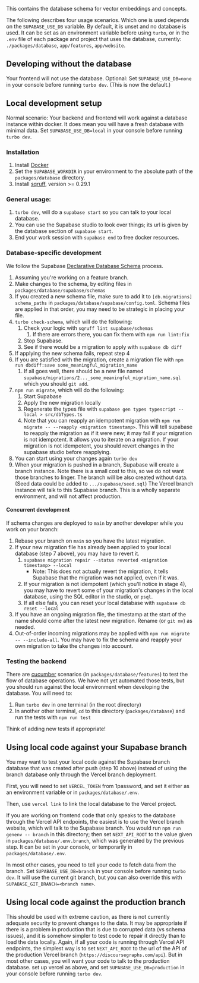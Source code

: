 This contains the database schema for vector embeddings and concepts.

The following describes four usage scenarios.
Which one is used depends on the `SUPABASE_USE_DB` variable.
By default, it is unset and no database is used.
It can be set as an environment variable before using `turbo`, or in the `.env` file of each
package and project that uses the database, currently: `./packages/database`, `app/features`, `app/website`.

## Developing without the database

Your frontend will not use the database.
Optional: Set `SUPABASE_USE_DB=none` in your console before running `turbo dev`. (This is now the default.)

## Local development setup

Normal scenario: Your backend and frontend will work against a database instance within docker.
It does mean you will have a fresh database with minimal data.
Set `SUPABASE_USE_DB=local` in your console before running `turbo dev`.

### Installation

1. Install [Docker](https://www.docker.com)
2. Set the `SUPABASE_WORKDIR` in your environment to the absolute path of the `packages/database` directory.
3. Install [sqruff](https://github.com/quarylabs/sqruff), version >= 0.29.1

### General usage:

1. `turbo dev`, will do a `supabase start` so you can talk to your local database.
2. You can use the Supabase studio to look over things; its url is given by the database section of `supabase start`.
3. End your work session with `supabase end` to free docker resources.

### Database-specific development

We follow the Supabase [Declarative Database Schema](https://supabase.com/docs/guides/local-development/declarative-database-schemas) process.

1. Assuming you're working on a feature branch.
2. Make changes to the schema, by editing files in `packages/database/supabase/schemas`
3. If you created a new schema file, make sure to add it to `[db.migrations] schema_paths` in `packages/database/supabase/config.toml`. Schema files are applied in that order, you may need to be strategic in placing your file.
4. `turbo check-schema`, which will do the following:
    1. Check your logic with `sqruff lint supabase/schemas`
        1. If there are errors there, you can fix them with `npm run lint:fix`
    2. Stop Supabase.
    3. See if there would be a migration to apply with `supabase db diff`
5. If applying the new schema fails, repeat step 4
6. If you are satisfied with the migration, create a migration file with `npm run dbdiff:save some_meaningful_migration_name`
    1. If all goes well, there should be a new file named `supabase/migrations/2..._some_meaningful_migration_name.sql` which you should `git add`.
7. `npm run migrate`, which will do the following:
    1. Start Supabase
    2. Apply the new migration locally
    3. Regenerate the types file with `supabase gen types typescript --local > src/dbTypes.ts`
    4. Note that you can reapply an idempotent migration with `npm run migrate -- --reapply <migration timestamp>`. This will tell supabase to reapply the migration as if it were new; it may fail if your migration is not idempotent. It allows you to iterate on a migration. If your migration is not idempotent, you should revert changes in the supabase studio before reapplying.
8. You can start using your changes again `turbo dev`
9. When your migration is pushed in a branch, Supabase will create a branch instance. Note there is a small cost to this, so we do not want those branches to linger.
    The branch will be also created without data. (Seed data could be added to `.../supabase/seed.sql`)
    The Vercel branch instance will talk to this Supabase branch. This is a wholly separate environment, and will not affect production.

#### Concurrent development

If schema changes are deployed to `main` by another developer while you work on your branch:

1. Rebase your branch on `main` so you have the latest migration.
2. If your new migration file has already been applied to your local database (step 7 above), you may have to revert it.
    1. `supabase migration repair --status reverted <migration timestamp> --local`
        * Note: This does not actually revert the migration, it tells Supabase that the migration was not applied, even if it was.
    2. If your migration is not idempotent (which you'll notice in stage 4), you may have to revert some of your migration's changes in the local database, using the SQL editor in the studio, or `psql`.
    3. If all else fails, you can reset your local database with `supabase db reset --local`
3. If you have an ongoing migration file, the timestamp at the start of the name should come after the latest new migration. Rename (or `git mv`) as needed.
4. Out-of-order incoming migrations may be applied with `npm run migrate -- --include-all`. You may have to fix the schema and reapply your own migration to take the changes into account.

### Testing the backend

There are [cucumber](https://cucumber.io/) scenarios (in `packages/database/features`) to test the flow of database operations. We have not yet automated those tests, but you should run against the local environment when developing the database. You will need to:

1. Run `turbo dev` in one terminal (in the root directory)
2. In another other terminal, `cd` to this directory (`packages/database`) and run the tests with `npm run test`

Think of adding new tests if appropriate!

## Using local code against your Supabase branch

You may want to test your local code against the Supabase branch database that was created after push (step 10 above) instead of using the branch database only through the Vercel branch deployment.

First, you will need to set `VERCEL_TOKEN` from 1password, and set it either as an environment variable or in `packages/database/.env`.

Then, use `vercel link` to link the local database to the Vercel project.

If you are working on frontend code that only speaks to the database through the Vercel API endpoints, the easiest is to use the Vercel branch website, which will talk to the Supabase branch. You would run `npm run genenv -- branch` in this directory; then set `NEXT_API_ROOT` to the value given in `packages/database/.env.branch`, which was generated by the previous step. It can be set in your console, or temporarily in `packages/database/.env`.

In most other cases, you need to tell your code to fetch data from the branch. Set `SUPABASE_USE_DB=branch` in your console before running `turbo dev`. It will use the current git branch, but you can also override this with `SUPABASE_GIT_BRANCH=<branch name>`.

## Using local code against the production branch

This should be used with extreme caution, as there is not currently adequate security to prevent changes to the data.
It may be appropriate if there is a problem in production that is due to corrupted data (vs schema issues), and it is somehow simpler to test code to repair it directly than to load the data locally.
Again, if all your code is running through Vercel API endpoints, the simplest way is to set `NEXT_API_ROOT` to the url of the API of the production Vercel branch (`https://discoursegraphs.com/api`).
But in most other cases, you will want your code to talk to the production database. set up vercel as above, and set `SUPABASE_USE_DB=production` in your console before running `turbo dev`.
